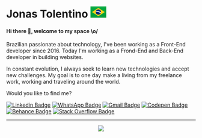 # Jonas Tolentino <img src="https://raw.githubusercontent.com/jonasmarco/jonasmarco/main/BR.svg">

#### Hi there 👋, welcome to my space \o/ 

Brazilian passionate about technology, I've been working as a Front-End developer since 2016. Today I'm working as a Frond-End and Back-End developer in building websites.

In constant evolution, I always seek to learn new technologies and accept new challenges. My goal is to one day make a living from my freelance work, working and traveling around the world.

Would you like to find me?

[![Linkedin Badge](https://img.shields.io/badge/LinkedIn-0077B5?style=for-the-badge&logo=linkedin&logoColor=white&link=https://br.linkedin.com/in/jonastolentino/)](https://br.linkedin.com/in/jonasmarco/)
[![WhatsApp Badge](https://img.shields.io/badge/WhatsApp-25D366?style=for-the-badge&logo=whatsapp&logoColor=white&link=https://wa.me/5543996612079/)](https://wa.me/5543996612079/)
[![Gmail Badge](https://img.shields.io/badge/jonasmarco.ti@gmail.com-D14836?style=for-the-badge&logo=gmail&logoColor=white&link=mailto:jonasmarco.ti@gmail.com)](mailto:jonasmarco.ti@gmail.com)
[![Codepen Badge](https://img.shields.io/badge/Codepen-000000?style=for-the-badge&logo=codepen&logoColor=white&link=https://codepen.io/jonasmarco/)](https://codepen.io/jonasmarco/)
[![Behance Badge](https://img.shields.io/badge/-Behance-blue?style=for-the-badge&logo=behance&logoColor=white&link=https://www.behance.net/jonasmarco)](https://www.behance.net/jonasmarco)
[![Stack Overflow Badge](https://img.shields.io/badge/Stack_Overflow-FE7A16?style=for-the-badge&logo=stack-overflow&logoColor=white&link=https://stackoverflow.com/users/6582416/j-marco)](https://stackoverflow.com/users/6582416/j-marco)

____

<p align="center">
  <a href="https://github.com/anuraghazra/github-readme-stats"> 
    <img src="https://github-readme-stats.vercel.app/api?username=jonasmarco&&show_icons=true&theme=chartreuse-dark"/>
  </a>
</p>
